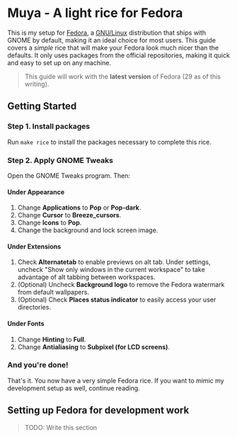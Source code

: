 # Muya - A light rice for Fedora

This is my setup for [Fedora][fedora], a [GNU/Linux][gnulinux] distribution that ships with GNOME by default, making it an ideal choice for most users. This guide covers a *simple* rice that will make your Fedora look much nicer than the defaults. It only uses packages from the official repositories, making it quick and easy to set up on any machine.

> This guide will work with the **latest version** of Fedora (29 as of this writing).

## Getting Started

### Step 1. Install packages

Run `make rice` to install the packages necessary to complete this rice.

### Step 2. Apply GNOME Tweaks

Open the GNOME Tweaks program. Then:

#### Under Appearance

1. Change **Applications** to **Pop** or **Pop-dark**.
2. Change **Cursor** to **Breeze_cursors**.
3. Change **Icons** to **Pop**.
4. Change the background and lock screen image.

#### Under Extensions

1. Check **Alternatetab** to enable previews on alt tab. Under settings, uncheck "Show only windows in the current workspace" to take advantage of alt tabbing between workspaces.
2. (Optional) Uncheck **Background logo** to remove the Fedora watermark from default wallpapers.
3. (Optional) Check **Places status indicator** to easily access your user directories.

#### Under Fonts

1. Change **Hinting** to **Full**.
2. Change **Antialiasing** to **Subpixel (for LCD screens)**.

### And you're done!

That's it. You now have a very simple Fedora rice. If you want to mimic my development setup as well, continue reading.

## Setting up Fedora for development work

> TODO: Write this section

[fedora]: https://getfedora.org
[gnulinux]: https://www.gnu.org/gnu/linux-and-gnu.html
